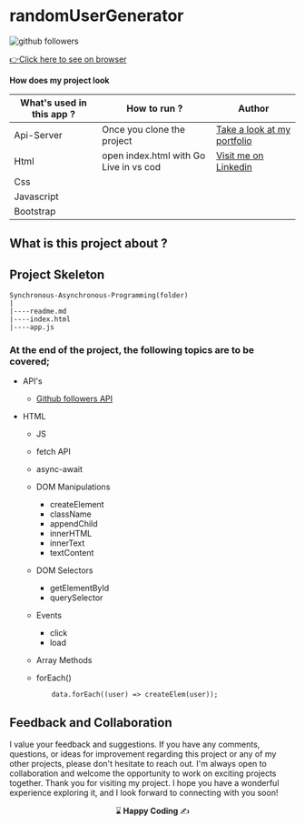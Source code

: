 # randomUserGenerator


![github followers](https://github.com/kaplanh/github-followers/assets/101884444/53c26f47-ffaf-45f0-bb7d-733eb06fe7a3)

[:point_right:Click here to see on browser](https://kaplanh.github.io/randomUserGenerator/)

**How does my project look**


 **What's used in this app ?** | **How to run ?** | **Author** |
|----------|---------|------------
|Api-Server | Once you clone the project|[Take a look at my portfolio](https://kaplanh.github.io/Portfolio_with_CssFlex/)|
|Html| open index.html with Go Live in vs cod|[Visit me on Linkedin](https://www.linkedin.com/in/kaplan-h/)|
|Css||   
|Javascript |  |
|Bootstrap ||   

**What is this project about ?**
- 



## Project Skeleton 

```
Synchronous-Asynchronous-Programming(folder)
|
|----readme.md                        
|----index.html
|----app.js

```

### At the end of the project, the following topics are to be covered;

- API's
  - [Github followers API](https://api.github.com/users)
- HTML
  
  - JS  
   - fetch API        
   - async-await
          
  
   - DOM Manipulations
      - createElement
      - className
      - appendChild
      - innerHTML
      - innerText
      - textContent
     
    - DOM Selectors
      - getElementById
      - querySelector  
    
    - Events
        - click
        - load
 
 
  
    - Array Methods
    - forEach()

     ```
            data.forEach((user) => createElem(user));
     ```



 


## Feedback and Collaboration
I value your feedback and suggestions. If you have any comments, questions, or ideas for improvement regarding this project or any of my other projects, please don't hesitate to reach out.
I'm always open to collaboration and welcome the opportunity to work on exciting projects together.
Thank you for visiting my project. I hope you have a wonderful experience exploring it, and I look forward to connecting with you soon!



<p align="center"> ⌛<strong> Happy Coding </strong> ✍ </p>







